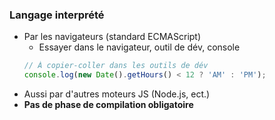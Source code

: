 ### Langage interprété
* Par les navigateurs (standard ECMAScript)
  * Essayer dans le navigateur, outil de dév, console
  ```javascript
  // À copier-coller dans les outils de dév
  console.log(new Date().getHours() < 12 ? 'AM' : 'PM');    
  ```
* Aussi par d'autres moteurs JS (Node.js, ect.)
* **Pas de phase de compilation obligatoire**



